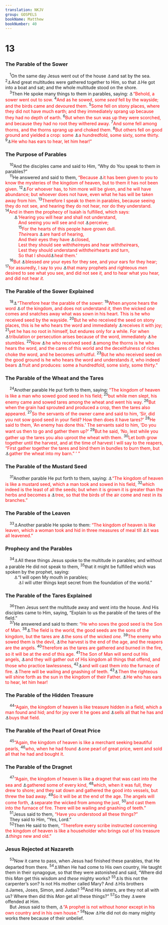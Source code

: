 ```yaml
---
translation: NKJV
group: GOSPELS
bookName: Matthew 
bookNumber: 40
---
```


<div class="title"><h1>13</h1><h3>The Parable of the Sower</h3></div>
<span class="verse mat_13_1"> <sup>1</sup>On the same day Jesus went out of the house <a data-toggle="tooltip" data-placement="bottom" title="Matt. 13:1–15; Mark 4:1–12; Luke 8:4–10">⚓</a>and sat by the sea. </span>
<span class="verse mat_13_2"><sup>2</sup><a data-toggle="tooltip" data-placement="bottom" title="Luke 8:4">⚓</a>And great multitudes were gathered together to Him, so that <a data-toggle="tooltip" data-placement="bottom" title="Luke 5:3">⚓</a>He got into a boat and sat; and the whole multitude stood on the shore.<br/></span>
<span class="verse mat_13_3"> <sup>3</sup>Then He spoke many things to them in parables, saying: <a data-toggle="tooltip" data-placement="bottom" title="Luke 8:5">⚓</a><font color="red">“Behold, a sower went out to sow.</font></span>
<span class="verse mat_13_4"><sup>4</sup><font color="red">And as he sowed, some <i>seed</i> fell by the wayside; and the birds came and devoured them.</font></span>
<span class="verse mat_13_5"><sup>5</sup><font color="red">Some fell on stony places, where they did not have much earth; and they immediately sprang up because they had no depth of earth.</font></span>
<span class="verse mat_13_6"><sup>6</sup><font color="red">But when the sun was up they were scorched, and because they had no root they withered away.</font></span>
<span class="verse mat_13_7"><sup>7</sup><font color="red">And some fell among thorns, and the thorns sprang up and choked them.</font></span>
<span class="verse mat_13_8"><sup>8</sup><font color="red">But others fell on good ground and yielded a crop: some </font><a data-toggle="tooltip" data-placement="bottom" title="Gen. 26:12; Matt. 13:23">⚓</a><font color="red">a hundredfold, some sixty, some thirty.</font></span>
<span class="verse mat_13_9"><sup>9</sup><a data-toggle="tooltip" data-placement="bottom" title="Matt. 11:15; Mark 4:9; Rev. 2:7, 11, 17, 29; 3:6, 13, 22">⚓</a><font color="red">He who has ears to hear, let him hear!”</font><br/></span>
<div class="title"><h3>The Purpose of Parables</h3></div>
<span class="verse mat_13_10"> <sup>10</sup>And the disciples came and said to Him, “Why do You speak to them in parables?”<br/></span>
<span class="verse mat_13_11"> <sup>11</sup>He answered and said to them, <font color="red">“Because </font><a data-toggle="tooltip" data-placement="bottom" title="(Matt. 11:25; 16:17); Mark 4:10, 11; (John 6:65; 1 Cor. 2:10; Col. 1:27; 1 John 2:20, 27)">⚓</a><font color="red">it has been given to you to know the mysteries of the kingdom of heaven, but to them it has not been given.</font></span>
<span class="verse mat_13_12"><sup>12</sup><a data-toggle="tooltip" data-placement="bottom" title="Matt. 25:29; Mark 4:25; Luke 8:18; 19:26">⚓</a><font color="red">For whoever has, to him more will be given, and he will have abundance; but whoever does not have, even what he has will be taken away from him.</font></span>
<span class="verse mat_13_13"><sup>13</sup><font color="red">Therefore I speak to them in parables, because seeing they do not see, and hearing they do not hear, nor do they understand.</font></span>
<span class="verse mat_13_14"><sup>14</sup><font color="red">And in them the prophecy of Isaiah is fulfilled, which says:</font><br/>  <a data-toggle="tooltip" data-placement="bottom" title="Is. 6:9, 10; Ezek. 12:2; Mark 4:12; Luke 8:10; John 12:40; Acts 28:26, 27; Rom. 11:8; (2 Cor. 3:14, 15)">⚓</a><font color="red">‘Hearing you will hear and shall not understand,</font><br/>   <font color="red">And seeing you will see and not </font><a data-toggle="tooltip" data-placement="bottom" title="(John 3:36)">⚓</a><font color="red">perceive;</font><br/></span>
<span class="verse mat_13_15">   <sup>15</sup><font color="red">For the hearts of this people have grown dull.</font><br/>   <font color="red"><i>Their</i>ears </font><a data-toggle="tooltip" data-placement="bottom" title="Ps. 119:70; Zech. 7:11; 2 Tim. 4:4; Heb. 5:11">⚓</a><font color="red">are hard of hearing,</font><br/>   <font color="red">And their eyes they have </font><a data-toggle="tooltip" data-placement="bottom" title="Luke 19:42">⚓</a><font color="red">closed,</font><br/>   <font color="red">Lest they should see with<i>their</i>eyes and hear with<i>their</i>ears,</font><br/>   <font color="red">Lest they should understand with<i>their</i>hearts and turn,</font><br/>   <font color="red">So that I should</font><a data-toggle="tooltip" data-placement="bottom" title="Acts 28:26, 27">⚓</a><font color="red">heal them.’</font><br/></span>
<span class="verse mat_13_16"> <sup>16</sup><font color="red">But </font><a data-toggle="tooltip" data-placement="bottom" title="(Prov. 20:12; Matt. 16:17); Luke 10:23, 24; (John 20:29)">⚓</a><font color="red">blessed <i>are</i> your eyes for they see, and your ears for they hear;</font></span>
<span class="verse mat_13_17"><sup>17</sup><font color="red">for assuredly, I say to you </font><a data-toggle="tooltip" data-placement="bottom" title="John 8:56; Heb. 11:13; 1 Pet. 1:10, 11">⚓</a><font color="red">that many prophets and righteous <i>men</i> desired to see what you see, and did not see <i>it,</i> and to hear what you hear, and did not hear <i>it.</i></font><br/></span>
<div class="title"><h3>The Parable of the Sower Explained</h3></div>
<span class="verse mat_13_18"> <sup>18</sup><a data-toggle="tooltip" data-placement="bottom" title="Mark 4:13–20; Luke 8:11–15">⚓</a><font color="red">“Therefore hear the parable of the sower:</font></span>
<span class="verse mat_13_19"><sup>19</sup><font color="red">When anyone hears the word </font><a data-toggle="tooltip" data-placement="bottom" title="Matt. 4:23">⚓</a><font color="red">of the kingdom, and does not understand <i>it,</i> then the wicked <i>one</i> comes and snatches away what was sown in his heart. This is he who received seed by the wayside.</font></span>
<span class="verse mat_13_20"><sup>20</sup><font color="red">But he who received the seed on stony places, this is he who hears the word and immediately </font><a data-toggle="tooltip" data-placement="bottom" title="Is. 58:2; Ezek. 33:31, 32; John 5:35">⚓</a><font color="red">receives it with joy;</font></span>
<span class="verse mat_13_21"><sup>21</sup><font color="red">yet he has no root in himself, but endures only for a while. For when </font><a data-toggle="tooltip" data-placement="bottom" title="(Acts 14:22)">⚓</a><font color="red">tribulation or persecution arises because of the word, immediately </font><a data-toggle="tooltip" data-placement="bottom" title="Matt. 11:6; 2 Tim. 1:15">⚓</a><font color="red">he stumbles.</font></span>
<span class="verse mat_13_22"><sup>22</sup><font color="red">Now </font><a data-toggle="tooltip" data-placement="bottom" title="Matt. 19:23; Mark 10:23; Luke 18:24; 1 Tim. 6:9; 2 Tim. 4:10">⚓</a><font color="red">he who received seed </font><a data-toggle="tooltip" data-placement="bottom" title="Jer. 4:3">⚓</a><font color="red">among the thorns is he who hears the word, and the cares of this world and the deceitfulness of riches choke the word, and he becomes unfruitful.</font></span>
<span class="verse mat_13_23"><sup>23</sup><font color="red">But he who received seed on the good ground is he who hears the word and understands <i>it,</i> who indeed bears </font><a data-toggle="tooltip" data-placement="bottom" title="(John 15:5); Phil. 1:11; Col. 1:6">⚓</a><font color="red">fruit and produces: some a hundredfold, some sixty, some thirty.”</font><br/></span>
<div class="title"><h3>The Parable of the Wheat and the Tares</h3></div>
<span class="verse mat_13_24"> <sup>24</sup>Another parable He put forth to them, saying: <font color="red">“The kingdom of heaven is like a man who sowed good seed in his field;</font></span>
<span class="verse mat_13_25"><sup>25</sup><font color="red">but while men slept, his enemy came and sowed tares among the wheat and went his way.</font></span>
<span class="verse mat_13_26"><sup>26</sup><font color="red">But when the grain had sprouted and produced a crop, then the tares also appeared.</font></span>
<span class="verse mat_13_27"><sup>27</sup><font color="red">So the servants of the owner came and said to him, ‘Sir, did you not sow good seed in your field? How then does it have tares?’</font></span>
<span class="verse mat_13_28"><sup>28</sup><font color="red">He said to them, ‘An enemy has done this.’ The servants said to him, ‘Do you want us then to go and gather them up?’</font></span>
<span class="verse mat_13_29"><sup>29</sup><font color="red">But he said, ‘No, lest while you gather up the tares you also uproot the wheat with them.</font></span>
<span class="verse mat_13_30"><sup>30</sup><font color="red">Let both grow together until the harvest, and at the time of harvest I will say to the reapers, “First gather together the tares and bind them in bundles to burn them, but </font><a data-toggle="tooltip" data-placement="bottom" title="Matt. 3:12">⚓</a><font color="red">gather the wheat into my barn.” ’ ”</font><br/></span>
<div class="title"><h3>The Parable of the Mustard Seed</h3></div>
<span class="verse mat_13_31"> <sup>31</sup>Another parable He put forth to them, saying: <a data-toggle="tooltip" data-placement="bottom" title="(Is. 2:2, 3; Mic. 4:1); Mark 4:30; Luke 13:18, 19">⚓</a><font color="red">“The kingdom of heaven is like a mustard seed, which a man took and sowed in his field,</font></span>
<span class="verse mat_13_32"><sup>32</sup><font color="red">which indeed is the least of all the seeds; but when it is grown it is greater than the herbs and becomes a </font><a data-toggle="tooltip" data-placement="bottom" title="Ps. 104:12; Ezek. 17:22–24; 31:3–9; Dan. 4:12">⚓</a><font color="red">tree, so that the birds of the air come and nest in its branches.”</font><br/></span>
<div class="title"><h3>The Parable of the Leaven</h3></div>
<span class="verse mat_13_33"> <sup>33</sup><a data-toggle="tooltip" data-placement="bottom" title="Luke 13:20, 21">⚓</a>Another parable He spoke to them: <font color="red">“The kingdom of heaven is like leaven, which a woman took and hid in three measures of meal till </font><a data-toggle="tooltip" data-placement="bottom" title="(1 Cor. 5:6; Gal. 5:9)">⚓</a><font color="red">it was all leavened.”</font><br/></span>
<div class="title"><h3>Prophecy and the Parables</h3></div>
<span class="verse mat_13_34"> <sup>34</sup><a data-toggle="tooltip" data-placement="bottom" title="Mark 4:33, 34; John 10:6; 16:25">⚓</a>All these things Jesus spoke to the multitude in parables; and without a parable He did not speak to them, </span>
<span class="verse mat_13_35"><sup>35</sup>that it might be fulfilled which was spoken by the prophet, saying:<br/>  <a data-toggle="tooltip" data-placement="bottom" title="Ps. 78:2">⚓</a>“I will open My mouth in parables;<br/>   <a data-toggle="tooltip" data-placement="bottom" title="Rom. 16:25, 26; 1 Cor. 2:7; Eph. 3:9; Col. 1:26">⚓</a>I will utter things kept secret from the foundation of the world.”<br/></span>
<div class="title"><h3>The Parable of the Tares Explained</h3></div>
<span class="verse mat_13_36"> <sup>36</sup>Then Jesus sent the multitude away and went into the house. And His disciples came to Him, saying, “Explain to us the parable of the tares of the field.”<br/></span>
<span class="verse mat_13_37"> <sup>37</sup>He answered and said to them: <font color="red">“He who sows the good seed is the Son of Man.</font></span>
<span class="verse mat_13_38"><sup>38</sup><a data-toggle="tooltip" data-placement="bottom" title="Matt. 24:14; 28:19; Mark 16:15; Luke 24:47; Rom. 10:18; Col. 1:6">⚓</a><font color="red">The field is the world, the good seeds are the sons of the kingdom, but the tares are </font><a data-toggle="tooltip" data-placement="bottom" title="Gen. 3:15; John 8:44; Acts 13:10">⚓</a><font color="red">the sons of the wicked <i>one.</i></font></span>
<span class="verse mat_13_39"><sup>39</sup><font color="red">The enemy who sowed them is the devil, </font><a data-toggle="tooltip" data-placement="bottom" title="Joel 3:13; Rev. 14:15">⚓</a><font color="red">the harvest is the end of the age, and the reapers are the angels.</font></span>
<span class="verse mat_13_40"><sup>40</sup><font color="red">Therefore as the tares are gathered and burned in the fire, so it will be at the end of this age.</font></span>
<span class="verse mat_13_41"><sup>41</sup><font color="red">The Son of Man will send out His angels, </font><a data-toggle="tooltip" data-placement="bottom" title="Matt. 18:7; 2 Pet. 2:1, 2">⚓</a><font color="red">and they will gather out of His kingdom all things that offend, and those who practice lawlessness,</font></span>
<span class="verse mat_13_42"><sup>42</sup><a data-toggle="tooltip" data-placement="bottom" title="Matt. 3:12; Rev. 19:20; 20:10">⚓</a><font color="red">and will cast them into the furnace of fire. </font><a data-toggle="tooltip" data-placement="bottom" title="Matt. 8:12; 13:50">⚓</a><font color="red">There will be wailing and gnashing of teeth.</font></span>
<span class="verse mat_13_43"><sup>43</sup><a data-toggle="tooltip" data-placement="bottom" title="(Dan. 12:3; 1 Cor. 15:42, 43, 58)">⚓</a><font color="red">Then the righteous will shine forth as the sun in the kingdom of their Father. </font><a data-toggle="tooltip" data-placement="bottom" title="Matt. 13:9">⚓</a><font color="red">He who has ears to hear, let him hear!</font><br/></span>
<div class="title"><h3>The Parable of the Hidden Treasure</h3></div>
<span class="verse mat_13_44"> <sup>44</sup><font color="red">“Again, the kingdom of heaven is like treasure hidden in a field, which a man found and hid; and for joy over it he goes and </font><a data-toggle="tooltip" data-placement="bottom" title="Phil. 3:7, 8">⚓</a><font color="red">sells all that he has and </font><a data-toggle="tooltip" data-placement="bottom" title="(Is. 55:1; Rev. 3:18)">⚓</a><font color="red">buys that field.</font><br/></span>
<div class="title"><h3>The Parable of the Pearl of Great Price</h3></div>
<span class="verse mat_13_45"> <sup>45</sup><font color="red">“Again, the kingdom of heaven is like a merchant seeking beautiful pearls,</font></span>
<span class="verse mat_13_46"><sup>46</sup><font color="red">who, when he had found </font><a data-toggle="tooltip" data-placement="bottom" title="Prov. 2:4; 3:14, 15; 8:10, 19">⚓</a><font color="red">one pearl of great price, went and sold all that he had and bought it.</font><br/></span>
<div class="title"><h3>The Parable of the Dragnet</h3></div>
<span class="verse mat_13_47"> <sup>47</sup><font color="red">“Again, the kingdom of heaven is like a dragnet that was cast into the sea and </font><a data-toggle="tooltip" data-placement="bottom" title="Matt. 22:9, 10">⚓</a><font color="red">gathered some of every kind,</font></span>
<span class="verse mat_13_48"><sup>48</sup><font color="red">which, when it was full, they drew to shore; and they sat down and gathered the good into vessels, but threw the bad away.</font></span>
<span class="verse mat_13_49"><sup>49</sup><font color="red">So it will be at the end of the age. The angels will come forth, </font><a data-toggle="tooltip" data-placement="bottom" title="Matt. 25:32">⚓</a><font color="red">separate the wicked from among the just,</font></span>
<span class="verse mat_13_50"><sup>50</sup><font color="red">and cast them into the furnace of fire. There will be wailing and gnashing of teeth.”</font><br/></span>
<span class="verse mat_13_51"> <sup>51</sup>Jesus said to them, <font color="red">“Have you understood all these things?”</font><br/> They said to Him, “Yes, Lord.”<br/></span>
<span class="verse mat_13_52"> <sup>52</sup>Then He said to them, <font color="red">“Therefore every scribe instructed concerning the kingdom of heaven is like a householder who brings out of his treasure </font><a data-toggle="tooltip" data-placement="bottom" title="Song 7:13">⚓</a><font color="red"><i>things</i> new and old.”</font><br/></span>
<div class="title"><h3>Jesus Rejected at Nazareth</h3></div>
<span class="verse mat_13_53"> <sup>53</sup>Now it came to pass, when Jesus had finished these parables, that He departed from there. </span>
<span class="verse mat_13_54"><sup>54</sup><a data-toggle="tooltip" data-placement="bottom" title="Ps. 22:22; Matt. 2:23; Mark 6:1; Luke 4:16; John 7:15">⚓</a>When He had come to His own country, He taught them in their synagogue, so that they were astonished and said, “Where did this <i>Man</i> get this wisdom and <i>these</i> mighty works? </span>
<span class="verse mat_13_55"><sup>55</sup><a data-toggle="tooltip" data-placement="bottom" title="Is. 49:7; Mark 6:3; (Luke 3:23); John 6:42">⚓</a>Is this not the carpenter’s son? Is not His mother called Mary? And <a data-toggle="tooltip" data-placement="bottom" title="Matt. 12:46">⚓</a>His brothers <a data-toggle="tooltip" data-placement="bottom" title="Mark 15:40">⚓</a>James, Joses, Simon, and Judas? </span>
<span class="verse mat_13_56"><sup>56</sup>And His sisters, are they not all with us? Where then did this <i>Man</i> get all these things?” </span>
<span class="verse mat_13_57"><sup>57</sup>So they <a data-toggle="tooltip" data-placement="bottom" title="Matt. 11:6; Mark 6:3, 4">⚓</a>were offended at Him.<br/> But Jesus said to them, <a data-toggle="tooltip" data-placement="bottom" title="Luke 4:24; John 4:44">⚓</a><font color="red">“A prophet is not without honor except in his own country and in his own house.”</font></span>
<span class="verse mat_13_58"><sup>58</sup>Now <a data-toggle="tooltip" data-placement="bottom" title="Mark 6:5, 6; John 5:44, 46, 47">⚓</a>He did not do many mighty works there because of their unbelief.<br/></span>
